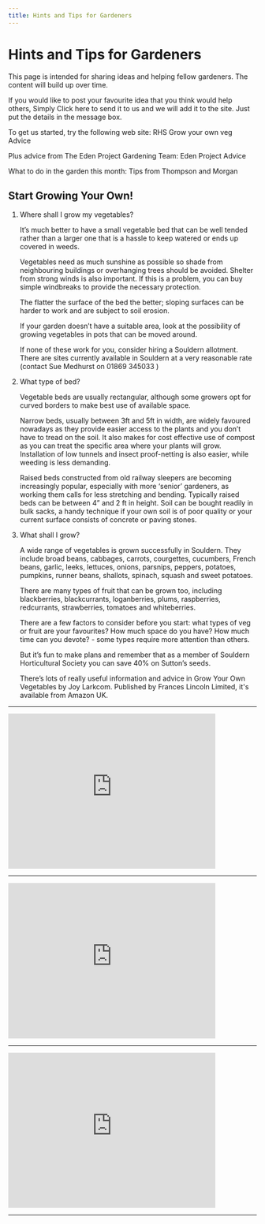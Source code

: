 ```yaml
---
title: Hints and Tips for Gardeners
---
```



# Hints and Tips for Gardeners

This page is intended for sharing ideas and helping fellow gardeners. The content will build up over time.

If you would like to post your favourite idea that you think would help others,
Simply Click here to send it to us and we will add it to the site. Just put the details in the message box.

To get us started, try the following web site: RHS Grow your own veg Advice

Plus advice from The Eden Project Gardening Team: Eden Project Advice

What to do in the garden this month: Tips from Thompson and Morgan

## Start Growing Your Own!

1.  Where shall I grow my vegetables?

    It’s much better to have a small vegetable bed that can be well tended rather than a larger one that is a hassle to keep watered or ends up covered in weeds.

    Vegetables need as much sunshine as possible so shade from neighbouring buildings or overhanging trees should be avoided. Shelter from strong winds is also important. If this is a problem, you can buy simple windbreaks to provide the necessary protection.

    The flatter the surface of the bed the better; sloping surfaces can be harder to work and are subject to soil erosion.

    If your garden doesn’t have a suitable area, look at the possibility of growing vegetables in pots that can be moved around.

    If none of these work for you, consider hiring a Souldern allotment. There are sites currently available in Souldern at a very reasonable rate (contact Sue Medhurst on 01869 345033 )

2. What type of bed?

    Vegetable beds are usually rectangular, although some growers opt for curved borders to make best use of available space.

    Narrow beds, usually between 3ft and 5ft in width, are widely favoured nowadays as they provide easier access to the plants and you don’t have to tread on the soil. It also makes for cost effective use of compost as you can treat the specific area where your plants will grow. Installation of low tunnels and insect proof-netting is also easier, while weeding is less demanding.

    Raised beds constructed from old railway sleepers are becoming increasingly popular, especially with more ‘senior’ gardeners, as working them calls for less stretching and bending. Typically raised beds can be between 4” and 2 ft in height. Soil can be bought readily in bulk sacks, a handy technique if your own soil is of poor quality or your current surface consists of concrete or paving stones.

3. What shall I grow?

    A wide range of vegetables is grown successfully in Souldern. They include broad beans, cabbages, carrots, courgettes, cucumbers, French beans, garlic, leeks, lettuces, onions, parsnips, peppers, potatoes, pumpkins, runner beans, shallots, spinach, squash and sweet potatoes.

    There are many types of fruit that can be grown too, including blackberries, blackcurrants, loganberries, plums, raspberries, redcurrants, strawberries, tomatoes and whiteberries.

    There are a few factors to consider before you start: what types of veg or fruit are your favourites? How much space do you have? How much time can you devote? - some types require more attention than others.

    But it’s fun to make plans and remember that as a member of Souldern Horticultural Society you can save 40% on Sutton’s seeds.

    
	There’s lots of really useful information and advice in Grow Your Own Vegetables by Joy Larkcom. Published by Frances Lincoln Limited, it's available from Amazon UK.


---

<iframe width="420" height="315" class="youtubevideo" src="https://www.youtube.com/embed/M1kIpCBD3UI" frameborder="0"></iframe>

---

<iframe width="420" height="315" class="youtubevideo" src="https://www.youtube.com/embed/66tLQVUcHdI" frameborder="0"></iframe>

---

<iframe width="420" height="315" class="youtubevideo" src="https://www.youtube.com/embed/UGAYoiPtmQc" frameborder="0"></iframe>

---
